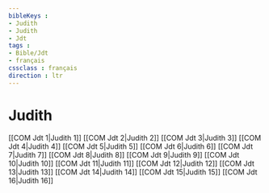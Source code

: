 ```yaml
---
bibleKeys : 
- Judith
- Judith
- Jdt
tags : 
- Bible/Jdt
- français
cssclass : français
direction : ltr
---
```


# Judith

[[COM Jdt 1|Judith 1]]
[[COM Jdt 2|Judith 2]]
[[COM Jdt 3|Judith 3]]
[[COM Jdt 4|Judith 4]]
[[COM Jdt 5|Judith 5]]
[[COM Jdt 6|Judith 6]]
[[COM Jdt 7|Judith 7]]
[[COM Jdt 8|Judith 8]]
[[COM Jdt 9|Judith 9]]
[[COM Jdt 10|Judith 10]]
[[COM Jdt 11|Judith 11]]
[[COM Jdt 12|Judith 12]]
[[COM Jdt 13|Judith 13]]
[[COM Jdt 14|Judith 14]]
[[COM Jdt 15|Judith 15]]
[[COM Jdt 16|Judith 16]]
